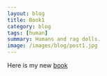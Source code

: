 ```yaml
---
layout: blog
title: Book1
category: blog
tags: [human]  
summary: Humans and rag dolls.
image: /images/blog/post1.jpg
---
```


Here is my new <a href="thanhdonnguyen.github.io/Book1.html">book</a>
